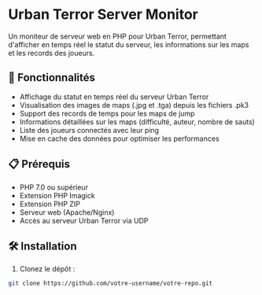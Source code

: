 # Urban Terror Server Monitor

Un moniteur de serveur web en PHP pour Urban Terror, permettant d'afficher en temps réel le statut du serveur, les informations sur les maps et les records des joueurs.

## 🌟 Fonctionnalités

- Affichage du statut en temps réel du serveur Urban Terror
- Visualisation des images de maps (.jpg et .tga) depuis les fichiers .pk3
- Support des records de temps pour les maps de jump
- Informations détaillées sur les maps (difficulté, auteur, nombre de sauts)
- Liste des joueurs connectés avec leur ping
- Mise en cache des données pour optimiser les performances

## 📋 Prérequis

- PHP 7.0 ou supérieur
- Extension PHP Imagick
- Extension PHP ZIP
- Serveur web (Apache/Nginx)
- Accès au serveur Urban Terror via UDP

## 🛠️ Installation

1. Clonez le dépôt :
```bash
git clone https://github.com/votre-username/votre-repo.git
